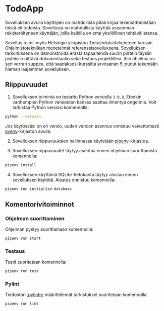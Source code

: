 # TodoApp

Sovelluksen avulla käyttäjien on mahdollista pitää kirjaa tekemättömistään töistä eli todoista. Sovellusta on mahdollista käyttää useamman rekisteröityneen käyttäjän, joilla kaikilla on oma yksilöllinen tehtävälistansa.

Sovellus toimii myös Helsingin yliopiston Tietojenkäsittelytieteen kurssin Ohjelmistotekniikan menetelmät referenssisovelluksena. Sovelluksen tarkoituksena on demonstroida erästä tapaa tehdä suurin piirtein täysiin pisteisiin riittävä dokumentaatio sekä testaus projektillesi. Itse ohjelma on sen verran suppea, että saadaksesi kurssilta arvosanan 5 joudut tekemään hieman laajemman sovelluksen.

## Riippuvuudet

1. Sovelluksen toiminta on testattu Python versiolla `3.9.0`. Etenkin vanhempien Python versioiden kanssa saattaa ilmentyä ongelmia. Voit tarkistaa Python versiosi komennolla:

```bash
python --version
```

Jos käytössäsi on eri versio, uuden version asennus onnistuu vaivattomasti [pyenv](https://github.com/pyenv/pyenv)-kirjaston avulla.

2. Sovelluksen riippuvuuksien hallinnassa käytetään [pipenv](https://github.com/pypa/pipenv)-kirjastoa.

3. Sovelluksen riippuvuudet täytyy asentaa ennen ohjelman suorittamista komennolla:

```bash
pipenv install
```

4. Sovelluksen käyttämä SQLite-tietokanta täytyy alustaa ennen sovelluksen käyttöä. Alustus onnistuu komennolla:

```bash
pipenv run initialize-database
```

## Komentorivitoiminnot

### Ohjelman suorittaminen

Ohjelman pystyy suorittamaan komennolla:

```bash
pipenv run start
```

### Testaus

Testit suoritetaan komennolla:

```bash
pipenv run test
```

### Pylint

Tiedoston [.pylintrc](./.pylintrc) määrittelemät tarkistukset suoritetaan komennolla:

```bash
pipenv run lint
```

